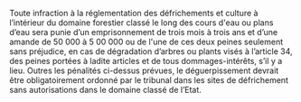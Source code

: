 Toute infraction à la réglementation des défrichements et culture à l’intérieur du domaine forestier classé le long des cours d'eau ou plans d’eau sera punie d’un emprisonnement de trois mois à trois ans et d’une amande de 50 000 à 5 00 000 ou de l'une de ces deux peines seulement sans préjudice, en cas de dégradation d’arbres ou plants visés à l’article 34, des peines portées à ladite articles et de tous dommages-intérêts, s’il y a lieu. Outres les pénalités ci-dessus prévues, le déguerpissement devrait être obligatoirement ordonné par le tribunal dans les sites de défrichement sans autorisations dans le domaine classé de l’Etat.
